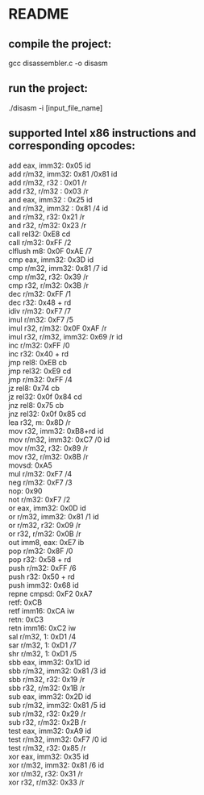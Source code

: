# README  

## compile the project:  
gcc disassembler.c -o disasm  

## run the project:  
./disasm -i [input_file_name]  

## supported Intel x86 instructions and corresponding opcodes:  
add eax, imm32: 0x05 id \
add r/m32, imm32: 0x81 /0x81 id \
add r/m32, r32 : 0x01 /r \
add r32, r/m32 : 0x03 /r \
and eax, imm32 : 0x25 id \
and r/m32, imm32 : 0x81 /4 id \
and r/m32, r32: 0x21 /r \
and r32, r/m32: 0x23 /r \
call rel32: 0xE8 cd \
call r/m32: 0xFF /2 \
clflush m8: 0x0F 0xAE /7 \
cmp eax, imm32: 0x3D id \
cmp r/m32, imm32: 0x81 /7 id \
cmp r/m32, r32: 0x39 /r \
cmp r32, r/m32: 0x3B /r \
dec r/m32: 0xFF /1 \
dec r32: 0x48 + rd \
idiv r/m32: 0xF7 /7 \
imul r/m32: 0xF7 /5 \
imul r32, r/m32: 0x0F 0xAF /r \
imul r32, r/m32, imm32: 0x69 /r id \
inc r/m32: 0xFF /0 \
inc r32: 0x40 + rd \
jmp rel8: 0xEB cb \
jmp rel32: 0xE9 cd \
jmp r/m32: 0xFF /4 \
jz rel8: 0x74 cb \
jz rel32: 0x0f 0x84 cd \
jnz rel8: 0x75 cb \
jnz rel32: 0x0f 0x85 cd \
lea r32, m: 0x8D /r \
mov r32, imm32: 0xB8+rd id \
mov r/m32, imm32: 0xC7 /0 id \
mov r/m32, r32: 0x89 /r \
mov r32, r/m32: 0x8B /r \
movsd: 0xA5 \
mul r/m32: 0xF7 /4 \
neg r/m32: 0xF7 /3 \
nop: 0x90 \
not r/m32: 0xF7 /2 \
or eax, imm32: 0x0D id \
or r/m32, imm32: 0x81 /1 id \
or r/m32, r32: 0x09 /r \
or r32, r/m32: 0x0B /r \
out imm8, eax: 0xE7 ib \
pop r/m32: 0x8F /0 \
pop r32: 0x58 + rd \
push r/m32: 0xFF /6 \
push r32: 0x50 + rd \
push imm32: 0x68 id \
repne cmpsd: 0xF2 0xA7 \
retf: 0xCB \
retf imm16: 0xCA iw \
retn: 0xC3 \
retn imm16: 0xC2 iw \
sal r/m32, 1: 0xD1 /4 \
sar r/m32, 1: 0xD1 /7 \
shr r/m32, 1: 0xD1 /5 \
sbb eax, imm32: 0x1D id \
sbb r/m32, imm32: 0x81 /3 id \
sbb r/m32, r32: 0x19 /r \
sbb r32, r/m32: 0x1B /r \
sub eax, imm32: 0x2D id \
sub r/m32, imm32: 0x81 /5 id \
sub r/m32, r32: 0x29 /r \
sub r32, r/m32: 0x2B /r \
test eax, imm32: 0xA9 id \
test r/m32, imm32: 0xF7 /0 id \
test r/m32, r32: 0x85 /r \
xor eax, imm32: 0x35 id \
xor r/m32, imm32: 0x81 /6 id \
xor r/m32, r32: 0x31 /r \
xor r32, r/m32: 0x33 /r 
